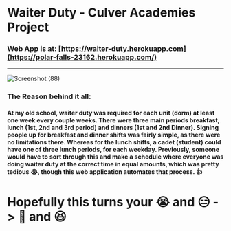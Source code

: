 # Waiter Duty - Culver Academies Project
### Web App is at: [https://waiter-duty.herokuapp.com](https://polar-falls-23162.herokuapp.com/)
----
![Screenshot (88)](https://user-images.githubusercontent.com/51097023/209421283-bf17e481-09a6-4994-aa0a-909b39e4bf94.png)
### The Reason behind it all:
#### At my old school, waiter duty was required for each unit (dorm) at least one week every couple weeks. There were three main periods breakfast, lunch (1st, 2nd and 3rd period) and dinners (1st and 2nd Dinner). Signing people up for breakfast and dinner shifts was fairly simple, as there were no limitations there. Whereas for the lunch shifts, a cadet (student) could have one of three lunch periods, for each weekday. Previously, someone would have to sort through this and make a schedule where everyone was doing waiter duty at the correct time in equal amounts, which was pretty tedious 😭, though this web application automates that process. 👍

# Hopefully this turns your 😭 and 😑 -> 😤 and 😆
